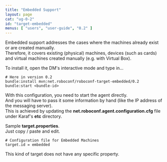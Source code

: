 ```yaml
---
title: "Embedded Support"
layout: page
cat: "ug-0-2"
id: "target-embedded"
menus: [ "users", "user-guide", "0.2" ]
---
```


Embedded support addresses the cases where the machines already exist or are created manually.  
Therefore, it covers existing (physical) machines, devices (such as cards) and virtual machines created
manually (e.g. with Virtual Box).

To install it, open the DM's interactive mode and type in...

```properties
# Here in version 0.2
bundle:install mvn:net.roboconf/roboconf-target-embedded/0.2
bundle:start <bundle-id>
```

With this configuration, you need to start the agent directly.  
And you will have to pass it some information by hand (like the IP address of the messaging server).  
This is achieved by updating the **net.roboconf.agent.configuration.cfg** file under Karaf's **etc** directory.

Sample **target.properties**.  
Just copy / paste and edit.

```properties
# Configuration file for Embedded Machines
target.id = embedded
```

This kind of target does not have any specific property.
